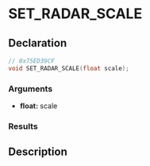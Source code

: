# SET_RADAR_SCALE

## Declaration
```cpp
// 0x75ED39CF
void SET_RADAR_SCALE(float scale);
```

### Arguments
- **float:** scale

### Results

## Description
